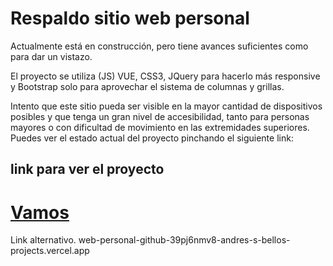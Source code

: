 # Respaldo sitio web personal #
Actualmente está en construcción, pero tiene avances suficientes como para dar un vistazo.

El proyecto se utiliza (JS) VUE, CSS3, JQuery para hacerlo más responsive y Bootstrap solo para aprovechar el sistema de columnas y grillas.

Intento que este sitio pueda ser visible en la mayor cantidad de dispositivos posibles y que tenga un gran nivel de accesibilidad, tanto para personas mayores o con dificultad de movimiento en las extremidades superiores.
Puedes ver el estado actual del proyecto pinchando el siguiente link:

## link para ver el proyecto ##
# [Vamos](https://web-personal-github-io.vercel.app/)  #

Link alternativo.
web-personal-github-39pj6nmv8-andres-s-bellos-projects.vercel.app
